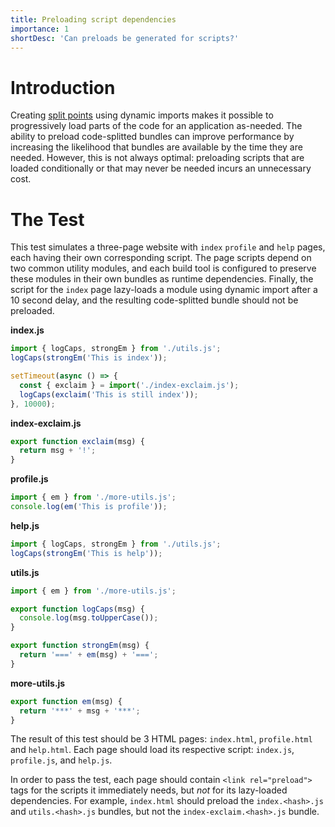 ```yaml
---
title: Preloading script dependencies
importance: 1
shortDesc: 'Can preloads be generated for scripts?'
---
```


# Introduction

Creating [split points](/code-splitting/dynamic-import) using dynamic imports makes it possible to progressively load parts of the code for an application as-needed. The ability to preload code-splitted bundles can improve performance by increasing the likelihood that bundles are available by the time they are needed. However, this is not always optimal: preloading scripts that are loaded conditionally or that may never be needed incurs an unnecessary cost.

# The Test

This test simulates a three-page website with `index` `profile` and `help` pages, each having their own corresponding script. The page scripts depend on two common utility modules, and each build tool is configured to preserve these modules in their own bundles as runtime dependencies. Finally, the script for the `index` page lazy-loads a module using dynamic import after a 10 second delay, and the resulting code-splitted bundle should not be preloaded.

**index.js**

```js
import { logCaps, strongEm } from './utils.js';
logCaps(strongEm('This is index'));

setTimeout(async () => {
  const { exclaim } = import('./index-exclaim.js');
  logCaps(exclaim('This is still index'));
}, 10000);
```

**index-exclaim.js**

```js
export function exclaim(msg) {
  return msg + '!';
}
```

**profile.js**

```js
import { em } from './more-utils.js';
console.log(em('This is profile'));
```

**help.js**

```js
import { logCaps, strongEm } from './utils.js';
logCaps(strongEm('This is help'));
```

**utils.js**

```js
import { em } from './more-utils.js';

export function logCaps(msg) {
  console.log(msg.toUpperCase());
}

export function strongEm(msg) {
  return '===' + em(msg) + '===';
}
```

**more-utils.js**

```js
export function em(msg) {
  return '***' + msg + '***';
}
```

The result of this test should be 3 HTML pages: `index.html`, `profile.html` and `help.html`. Each page should load its respective script: `index.js`, `profile.js`, and `help.js`.

In order to pass the test, each page should contain `<link rel="preload">` tags for the scripts it immediately needs, but _not_ for its lazy-loaded dependencies. For example, `index.html` should preload the `index.<hash>.js` and `utils.<hash>.js` bundles, but not the `index-exclaim.<hash>.js` bundle.
